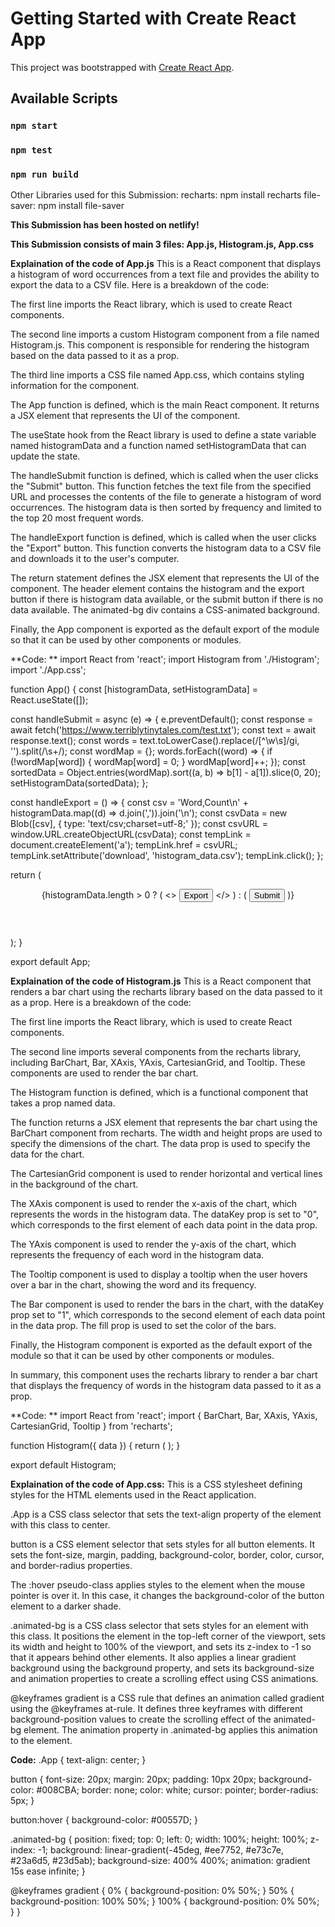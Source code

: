 # Getting Started with Create React App
This project was bootstrapped with [Create React App](https://github.com/facebook/create-react-app).
## Available Scripts
### `npm start`
### `npm test`
### `npm run build`

Other Libraries used for this Submission:
recharts: npm install recharts
file-saver: npm install file-saver

**This Submission has been hosted on netlify!**

**This Submission consists of main 3 files:
App.js, Histogram.js, App.css**

**Explaination of the code of App.js**
This is a React component that displays a histogram of word occurrences from a text file and provides the ability to export the data to a CSV file. Here is a breakdown of the code:

The first line imports the React library, which is used to create React components.

The second line imports a custom Histogram component from a file named Histogram.js. This component is responsible for rendering the histogram based on the data passed to it as a prop.

The third line imports a CSS file named App.css, which contains styling information for the component.

The App function is defined, which is the main React component. It returns a JSX element that represents the UI of the component.

The useState hook from the React library is used to define a state variable named histogramData and a function named setHistogramData that can update the state.

The handleSubmit function is defined, which is called when the user clicks the "Submit" button. This function fetches the text file from the specified URL and processes the contents of the file to generate a histogram of word occurrences. The histogram data is then sorted by frequency and limited to the top 20 most frequent words.

The handleExport function is defined, which is called when the user clicks the "Export" button. This function converts the histogram data to a CSV file and downloads it to the user's computer.

The return statement defines the JSX element that represents the UI of the component. The header element contains the histogram and the export button if there is histogram data available, or the submit button if there is no data available. The animated-bg div contains a CSS-animated background.

Finally, the App component is exported as the default export of the module so that it can be used by other components or modules.


**Code: **
import React from 'react';
import Histogram from './Histogram';
import './App.css';

function App() {
  const [histogramData, setHistogramData] = React.useState([]);

  const handleSubmit = async (e) => {
    e.preventDefault();
    const response = await fetch('https://www.terriblytinytales.com/test.txt');
    const text = await response.text();
    const words = text.toLowerCase().replace(/[^\w\s]/gi, '').split(/\s+/);
    const wordMap = {};
    words.forEach((word) => {
      if (!wordMap[word]) {
        wordMap[word] = 0;
      }
      wordMap[word]++;
    });
    const sortedData = Object.entries(wordMap).sort((a, b) => b[1] - a[1]).slice(0, 20);
    setHistogramData(sortedData);
  };

  const handleExport = () => {
    const csv = 'Word,Count\n' + histogramData.map((d) => d.join(',')).join('\n');
    const csvData = new Blob([csv], { type: 'text/csv;charset=utf-8;' });
    const csvURL = window.URL.createObjectURL(csvData);
    const tempLink = document.createElement('a');
    tempLink.href = csvURL;
    tempLink.setAttribute('download', 'histogram_data.csv');
    tempLink.click();
  };

  return (
    <div className="App">
      <header className="App-header">
        {histogramData.length > 0 ? (
          <>
            <Histogram data={histogramData} />
            <button onClick={handleExport}>Export</button>
          </>
        ) : (
          <button onClick={handleSubmit}>Submit</button>
        )}
      </header>
      <div className="animated-bg"></div>
    </div>
  );
}

export default App;


**Explaination of the code of Histogram.js**
This is a React component that renders a bar chart using the recharts library based on the data passed to it as a prop. Here is a breakdown of the code:

The first line imports the React library, which is used to create React components.

The second line imports several components from the recharts library, including BarChart, Bar, XAxis, YAxis, CartesianGrid, and Tooltip. These components are used to render the bar chart.

The Histogram function is defined, which is a functional component that takes a prop named data.

The function returns a JSX element that represents the bar chart using the BarChart component from recharts. The width and height props are used to specify the dimensions of the chart. The data prop is used to specify the data for the chart.

The CartesianGrid component is used to render horizontal and vertical lines in the background of the chart.

The XAxis component is used to render the x-axis of the chart, which represents the words in the histogram data. The dataKey prop is set to "0", which corresponds to the first element of each data point in the data prop.

The YAxis component is used to render the y-axis of the chart, which represents the frequency of each word in the histogram data.

The Tooltip component is used to display a tooltip when the user hovers over a bar in the chart, showing the word and its frequency.

The Bar component is used to render the bars in the chart, with the dataKey prop set to "1", which corresponds to the second element of each data point in the data prop. The fill prop is used to set the color of the bars.

Finally, the Histogram component is exported as the default export of the module so that it can be used by other components or modules.

In summary, this component uses the recharts library to render a bar chart that displays the frequency of words in the histogram data passed to it as a prop.


**Code: **
import React from 'react';
import { BarChart, Bar, XAxis, YAxis, CartesianGrid, Tooltip } from 'recharts';

function Histogram({ data }) {
  return (
    <BarChart width={600} height={300} data={data}>
      <CartesianGrid strokeDasharray="3 3" />
      <XAxis dataKey="0" />
      <YAxis />
      <Tooltip />
      <Bar dataKey="1" fill="#8884d8" />
    </BarChart>
  );
}

export default Histogram;


**Explaination of the code of App.css:**
This is a CSS stylesheet defining styles for the HTML elements used in the React application.

.App is a CSS class selector that sets the text-align property of the element with this class to center.

button is a CSS element selector that sets styles for all button elements. It sets the font-size, margin, padding, background-color, border, color, cursor, and border-radius properties.

The :hover pseudo-class applies styles to the element when the mouse pointer is over it. In this case, it changes the background-color of the button element to a darker shade.

.animated-bg is a CSS class selector that sets styles for an element with this class. It positions the element in the top-left corner of the viewport, sets its width and height to 100% of the viewport, and sets its z-index to -1 so that it appears behind other elements. It also applies a linear gradient background using the background property, and sets its background-size and animation properties to create a scrolling effect using CSS animations.

@keyframes gradient is a CSS rule that defines an animation called gradient using the @keyframes at-rule. It defines three keyframes with different background-position values to create the scrolling effect of the animated-bg element. The animation property in .animated-bg applies this animation to the element.


**Code:**
.App {
  text-align: center;
}

button {
  font-size: 20px;
  margin: 20px;
  padding: 10px 20px;
  background-color: #008CBA;
  border: none;
  color: white;
  cursor: pointer;
  border-radius: 5px;
}

button:hover {
  background-color: #00557D;
}

.animated-bg {
  position: fixed;
  top: 0;
  left: 0;
  width: 100%;
  height: 100%;
  z-index: -1;
  background: linear-gradient(-45deg, #ee7752, #e73c7e, #23a6d5, #23d5ab);
  background-size: 400% 400%;
  animation: gradient 15s ease infinite;
}

@keyframes gradient {
  0% {
    background-position: 0% 50%;
  }
  50% {
    background-position: 100% 50%;
  }
  100% {
    background-position: 0% 50%;
  }
}

